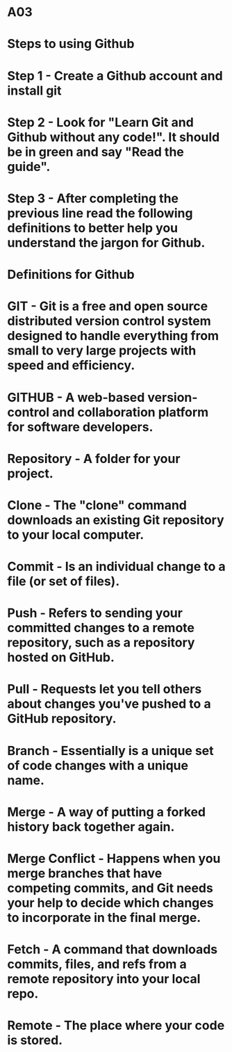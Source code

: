 # A03
# Steps to using Github
# Step 1 - Create a Github account and install git
# Step 2 - Look for "Learn Git and Github without any code!". It should be in green and say "Read the guide". 
# Step 3 - After completing the previous line read the following definitions to better help you understand the jargon for Github.
# Definitions for Github
# GIT - Git is a free and open source distributed version control system designed to handle everything from small to very large projects with speed and efficiency. 
# GITHUB - A web-based version-control and collaboration platform for software developers. 
# Repository - A folder for your project. 
# Clone - The "clone" command downloads an existing Git repository to your local computer. 
# Commit - Is an individual change to a file (or set of files). 
# Push - Refers to sending your committed changes to a remote repository, such as a repository hosted on GitHub. 
# Pull - Requests let you tell others about changes you've pushed to a GitHub repository. 
# Branch - Essentially is a unique set of code changes with a unique name.
# Merge - A way of putting a forked history back together again. 
# Merge Conflict - Happens when you merge branches that have competing commits, and Git needs your help to decide which changes to incorporate in the final merge. 
# Fetch - A command that downloads commits, files, and refs from a remote repository into your local repo.
# Remote - The place where your code is stored.
#
